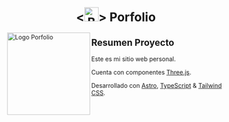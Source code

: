<h1 align="center">
  <<img src="https://github.com/Rakioth/raks.dev/assets/75569411/7c0b06c0-60d6-4dd2-aa5c-2a0de527abd6" alt="Bola De Cristal" width="33"/>> Porfolio
</h1>

<picture>
  <source media="(prefers-color-scheme: dark)" srcset="https://github.com/Rakioth/raks.dev/assets/75569411/80570bfb-1f5a-49f3-b8f1-1ee68e075fd1">
  <img src="https://github.com/Rakioth/raks.dev/assets/75569411/c60a0631-425a-4d11-9836-e85997e6ad38" alt="Logo Porfolio" align="left" width="192"/>
</picture>

## Resumen Proyecto

Este es mi sitio web personal.

Cuenta con componentes [Three.js](https://threejs.org).

Desarrollado con [Astro](https://astro.build), [TypeScript](https://www.typescriptlang.org) & [Tailwind CSS](https://tailwindcss.com).
